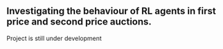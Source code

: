 ## Investigating the behaviour of RL agents in first price and second price auctions.

Project is still under development
